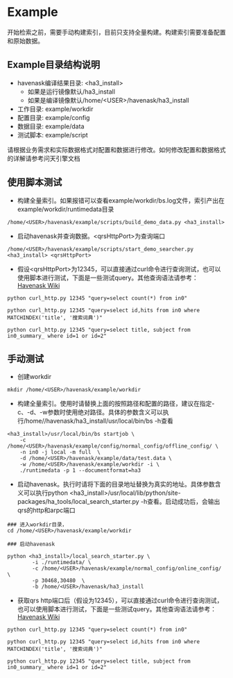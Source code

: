 # Example
开始检索之前，需要手动构建索引，目前只支持全量构建。构建索引需要准备配置和原始数据。

## Example目录结构说明
* havenask编译结果目录: <ha3_install>
  * 如果是运行镜像默认/ha3_install
  * 如果是编译镜像默认/home/\<USER\>/havenask/ha3_install
* 工作目录: example/workdir
* 配置目录: example/config
* 数据目录: example/data
* 测试脚本: example/script

请根据业务需求和实际数据格式对配置和数据进行修改。如何修改配置和数据格式的详解请参考问天引擎文档


## 使用脚本测试

* 构建全量索引。如果报错可以查看example/workdir/bs.log文件，索引产出在example/workdir/runtimedata目录
```
/home/<USER>/havenask/example/scripts/build_demo_data.py <ha3_install>
```

* 启动havenask并查询数据。\<qrsHttpPort\>为查询端口
```
/home/<USER>/havenask/example/scripts/start_demo_searcher.py <ha3_install> <qrsHttpPort>
```

* 假设\<qrsHttpPort\>为12345，可以直接通过curl命令进行查询测试，也可以使用脚本进行测试，下面是一些测试query。其他查询语法请参考：[Havenask Wiki](https://github.com/alibaba/havenask/wiki)

```
python curl_http.py 12345 "query=select count(*) from in0"

python curl_http.py 12345 "query=select id,hits from in0 where MATCHINDEX('title', '搜索词典')"

python curl_http.py 12345 "query=select title, subject from in0_summary_ where id=1 or id=2"
```


## 手动测试

* 创建workdir
```
mkdir /home/<USER>/havenask/example/workdir
```

* 构建全量索引。使用时请替换上面的按照路径和配置的路径，建议在指定-c、-d、-w参数时使用绝对路径。具体的参数含义可以执行/home/<USER>/havenask/ha3_install/usr/local/bin/bs -h查看
```
<ha3_install>/usr/local/bin/bs startjob \
    -c /home/<USER>/havenask/example/config/normal_config/offline_config/ \
    -n in0 -j local -m full  \ 
    -d /home/<USER>/havenask/example/data/test.data \
    -w /home/<USER>/havenask/example/workdir -i \
    ./runtimedata -p 1 --documentformat=ha3
```


* 启动havenask。执行时请将下面的目录地址替换为真实的地址。具体参数含义可以执行python <ha3_install>/usr/local/lib/python/site-packages/ha_tools/local_search_starter.py -h查看。启动成功后，会输出qrs的http和arpc端口
```
### 进入workdir目录，
cd /home/<USER>/havenask/example/workdir

### 启动havenask

python <ha3_install>/local_search_starter.py \
        -i ./runtimedata/ \
        -c /home/<USER>/havenask/example/normal_config/online_config/  \
        -p 30468,30480  \
        -b /home/<USER>/havenask/ha3_install 
```


* 获取qrs http端口后（假设为12345），可以直接通过curl命令进行查询测试，也可以使用脚本进行测试，下面是一些测试query。其他查询语法请参考：[Havenask Wiki](https://github.com/alibaba/havenask/wiki)

```
python curl_http.py 12345 "query=select count(*) from in0"

python curl_http.py 12345 "query=select id,hits from in0 where MATCHINDEX('title', '搜索词典')"

python curl_http.py 12345 "query=select title, subject from in0_summary_ where id=1 or id=2"
```
